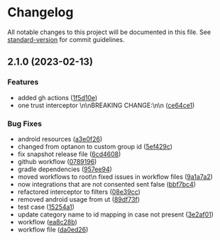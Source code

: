 # Changelog

All notable changes to this project will be documented in this file. See [standard-version](https://github.com/conventional-changelog/standard-version) for commit guidelines.

## 2.1.0 (2023-02-13)


### Features

* added gh actions ([1f5d10e](https://github.com/rudderlabs/interceptors-android/commit/1f5d10ed64bebb8e925d5e6dc0e285b897e26515))
* one trust interceptor \n\nBREAKING CHANGE:\n\n ([ce64ce1](https://github.com/rudderlabs/interceptors-android/commit/ce64ce1090ce4899c0c7aa3bf380ec8f8dbe5bd2))


### Bug Fixes

* android resources ([a3e0f26](https://github.com/rudderlabs/interceptors-android/commit/a3e0f260635fdc73501b61a5784619fb81ed7453))
* changed from optanon to custom group id ([5ef429c](https://github.com/rudderlabs/interceptors-android/commit/5ef429ca61f5e12ae2859dbfcb83263489160740))
* fix snapshot release file ([6cd4608](https://github.com/rudderlabs/interceptors-android/commit/6cd4608f59d3d15cc3f7d5ca1e6fe483aa395b47))
* github workflow ([0789196](https://github.com/rudderlabs/interceptors-android/commit/0789196834d6c5f7dffe230c8a92e98a856ee733))
* gradle dependencies ([957ee94](https://github.com/rudderlabs/interceptors-android/commit/957ee94f1d6962427ef8995dbf5da8012d76173b))
* moved workflows to root\n fixed issues in workflow files ([9a1a7a2](https://github.com/rudderlabs/interceptors-android/commit/9a1a7a2879b45734df19e960cddb1c425f9341cf))
* now integrations that are not consented sent false ([bbf7bc4](https://github.com/rudderlabs/interceptors-android/commit/bbf7bc49be6f0ff2df40d0b680e96160c37b3871))
* refactored interceptor to filters ([08e39cc](https://github.com/rudderlabs/interceptors-android/commit/08e39cc4f5b3a063e29d26062d40984f647c8051))
* removed android usage from ut ([89df73f](https://github.com/rudderlabs/interceptors-android/commit/89df73fc2e5079bf1e8b2fdb9197a48b8592408b))
* test case ([15254a1](https://github.com/rudderlabs/interceptors-android/commit/15254a136fade503fdb62fee61db1b59399dab99))
* update category name to id mapping in case not present ([3e2af01](https://github.com/rudderlabs/interceptors-android/commit/3e2af0156e0fdc31840860e2b1fe3ff589570f55))
* workflow ([ea8c28b](https://github.com/rudderlabs/interceptors-android/commit/ea8c28b98ed753798a01f1ae2ec0378bdd602c82))
* workflow file ([da0ed26](https://github.com/rudderlabs/interceptors-android/commit/da0ed2680f67c6b1b2c8e33a4975d0ee8cce385e))
